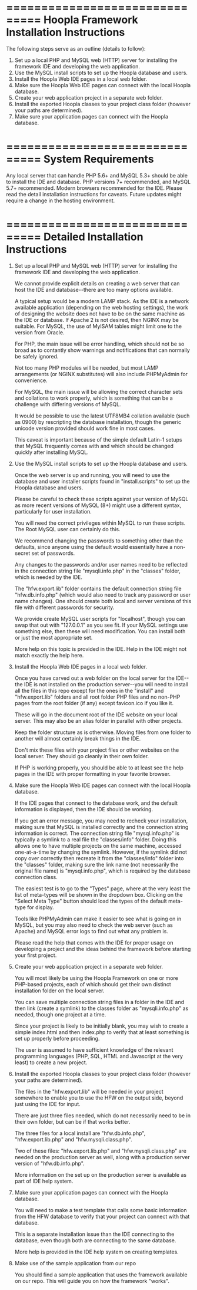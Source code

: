 ===============================
Hoopla Framework Installation Instructions
===============================

The following steps serve as an outline (details to follow):

1.  Set up a local PHP and MySQL web (HTTP) server for installing the framework IDE and developing the web application.
2.  Use the MySQL install scripts to set up the Hoopla database and users.
3.  Install the Hoopla Web IDE pages in a local web folder.
4.  Make sure the Hoopla Web IDE pages can connect with the local Hoopla database.
5.  Create your web application project in a separate web folder.
6.  Install the exported Hoopla classes to your project class folder (however your paths are determined).
7.  Make sure your application pages can connect with the Hoopla database.


===============================
		System Requirements
===============================

Any local server that can handle PHP 5.6+ and MySQL 5.3+ should be able to install the IDE and database.
PHP versions 7+ recommended, and MySQL 5.7+ recommended.
Modern browsers recommended for the IDE.
Please read the detail installation instructions for caveats.
Future updates might require a change in the hosting environment.


===============================
		Detailed Installation Instructions
===============================

1. Set up a local PHP and MySQL web (HTTP) server for installing the framework IDE and developing the web application.

	We cannot provide explicit details on creating a web server that can host the IDE and database--there are too many options available.

	A typical setup would be a modern LAMP stack.  As the IDE is a network available application (depending on the web hosting settings), 
the work of designing the website does not have to be on the same machine as the IDE or database.
If Apache 2 is not desired, then NGINX may be suitable.  For MySQL, the use of MyISAM tables might limit one to the version from Oracle.

	For PHP, the main issue will be error handling, which should not be so broad as to contantly show warnings and notifications that can normally be safely ignored.

	Not too many PHP modules will be needed, but most LAMP arrangements (or NGINX substitutes) will also include PHPMyAdmin for convenience.

	For MySQL, the main issue will be allowing the correct character sets and collations to work properly, which is something that can be a challenge with differing versions of MySQL.

	It would be possible to use the latest UTF8MB4 collation available (such as 0900) by rescripting the database installation, though the generic unicode version provided should work fine in most cases.

	This caveat is important because of the simple default Latin-1 setups that MySQL frequently comes with and which should be changed quickly after installing MySQL.

2. Use the MySQL install scripts to set up the Hoopla database and users.

	Once the web server is up and running, you will need to use the database and user installer scripts found in "install.scripts" to set up the Hoopla database and users.

	Please be careful to check these scripts against your version of MySQL as more recent versions of MySQL (8+) might use a different syntax, particularly for user installation.

	You will need the correct privileges within MySQL to run these scripts.  The Root MySQL user can certainly do this.

	We recommend changing the passwords to something other than the defaults, since anyone using the default would essentially have a non-secret set of passwords.

	Any changes to the passwords and/or user names need to be reflected in the connection string file "mysqli.info.php" in the "classes" folder, which is needed by the IDE.

	The "hfw.export.lib" folder contains the default connection string file "hfw.db.info.php" (which would also need to track any password or user name changes). One should create both local and server versions of this file with different passwords for security.

	We provide create MySQL user scripts for "localhost", though you can swap that out with "127.0.0.1" as you see fit.  If your MySQL settings use something else, then these will need modification.  You can install both or just the most appropriate set.

	More help on this topic is provided in the IDE.  Help in the IDE might not match exactly the help here.

3. Install the Hoopla Web IDE pages in a local web folder.

	Once you have carved out a web folder on the local server for the IDE--the IDE is not installed on the production server--you will need to install all the files in this repo except for the ones in the "install" and "hfw.export.lib" folders and all root folder PHP files and no non-PHP pages from the root folder (if any) except favicon.ico if you like it.

	These will go in the document root of the IDE website on your local server.  This may also be an alias folder in parallel with other projects.

	Keep the folder structure as is otherwise.  Moving files from one folder to another will almost certainly break things in the IDE.

	Don't mix these files with your project files or other websites on the local server.  They should go cleanly in their own folder.

	If PHP is working properly, you should be able to at least see the help pages in the IDE with proper formatting in your favorite browser.

4. Make sure the Hoopla Web IDE pages can connect with the local Hoopla database.

	If the IDE pages that connect to the database work, and the default information is displayed, then the IDE should be working.

	If you get an error message, you may need to recheck your installation, making sure that MySQL is installed correctly and the connection string information is correct. The connection string file "mysql.info.php" is typically a symlink to a real file the "classes/info" folder.  Doing this allows one to have multiple projects on the same machine, accessed one-at-a-time by changing the symlink.  However, if the symlink did not copy over correctly then recreate it from the "classes/info" folder into the "classes" folder, making sure the link name (not necessarily the original file name) is "mysql.info.php", which is required by the database connection class.

	The easiest test is to go to the "Types" page, where at the very least the list of meta-types will be shown in the dropdown box.  Clicking on the "Select Meta Type" button should load the types of the default meta-type for display.

	Tools like PHPMyAdmin can make it easier to see what is going on in MySQL, but you may also need to check the web server (such as Apache) and MySQL error logs to find out what any problem is.

	Please read the help that comes with the IDE for proper usage on developing a project and the ideas behind the framework before starting your first project.

5. Create your web application project in a separate web folder.

	You will most likely be using the Hoopla Framework on one or more PHP-based projects, each of which should get their own distinct installation folder on the local server.

	You can save multiple connection string files in a folder in the IDE and then link (create a symlink) to the classes folder as "mysqli.info.php" as needed, though one project at a time.

	Since your project is likely to be initially blank, you may wish to create a simple index.html and then index.php to verify that at least something is set up properly before proceeding.

	The user is assumed to have sufficient knowledge of the relevant programming languages (PHP, SQL, HTML and Javascript at the very least) to create a new project.

6. Install the exported Hoopla classes to your project class folder (however your paths are determined).

	The files in the "hfw.export.lib" will be needed in your project somewhere to enable you to use the HFW on the output side, beyond just using the IDE for input.

	There are just three files needed, which do not necessarily need to be in their own folder, but can be if that works better.

	The three files for a local install are "hfw.db.info.php", "hfw.export.lib.php" and "hfw.mysqli.class.php".

	Two of these files: "hfw.export.lib.php" and "hfw.mysqli.class.php" are needed on the production server as well, along with a production server version of "hfw.db.info.php".

	More information on the set up on the production server is available as part of IDE help system.

7. Make sure your application pages can connect with the Hoopla database.

	You will need to make a test template that calls some basic information from the HFW database to verify that your project can connect with that database.

	This is a separate installation issue than the IDE connecting to the database, even though both are connecting to the same database.

	More help is provided in the IDE help system on creating templates.

8. Make use of the sample application from our repo

	You should find a sample application that uses the framework available on our repo.  This will guide you on how the framework "works".